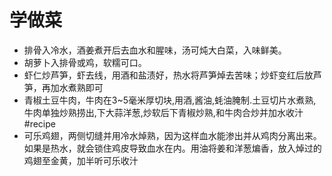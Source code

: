 # 学做菜

* 排骨入冷水，酒姜煮开后去血水和腥味，汤可炖大白菜，入味鲜美。
* 胡萝卜入排骨或鸡，软糯可口。
* 虾仁炒芦笋，虾去线，用酒和盐渍好，热水将芦笋焯去苦味；炒虾变红后放芦笋，再加水煮熟即可
* 青椒土豆牛肉，牛肉在3~5毫米厚切块,用酒,酱油,蚝油腌制.土豆切片水煮熟,牛肉单独炒熟捞出,下大蒜洋葱,炒软后下青椒炒熟,和牛肉合炒并加水收汁 #recipe
* 可乐鸡翅，两侧切缝并用冷水焯熟，因为这样血水能渗出并从鸡肉分离出来。如果是热水，就会锁住鸡皮导致血水在内。用油将姜和洋葱煸香，放入焯过的鸡翅至金黄，加半听可乐收汁
